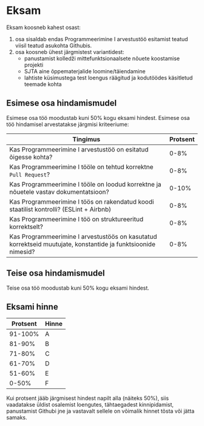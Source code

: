 # Eksam

Eksam koosneb kahest osast:

1. osa sisaldab endas Programmeerimine I arvestustöö esitamist teatud viisil teatud asukohta Githubis.
2. osa koosneb ühest järgmistest variantidest:
   - panustamist kolledži mittefunktsionaalsete nõuete koostamise projekti
   - SJTA aine õppematerjalide loomine/täiendamine
   - lahtiste küsimustega test loengus räägitud ja kodutöödes käsitletud teemade kohta

## Esimese osa hindamismudel

Esimese osa töö moodustab kuni 50% kogu eksami hindest. Esimese osa töö hindamisel arvestatakse järgmisi kriteeriume:

| Tingimus | Protsent |
| --- | --- |
| Kas Programmeerimine I arvestustöö on esitatud õigesse kohta? |0-8% |
| Kas Programmeerimine I tööle on tehtud korrektne `Pull Request`? |0-8% |
| Kas Programmeerimine I tööle on loodud korrektne ja nõuetele vastav dokumentatsioon? |0-10% |
| Kas Programmeerimine I töös on rakendatud koodi staatilist kontrolli? (ESLint + Airbnb) |0-8% |
| Kas Programmeerimine I töö on struktureeritud korrektselt? |0-8% |
| Kas Programmeerimine I arvestustöös on kasutatud korrektseid muutujate, konstantide ja funktsioonide nimesid? |0-8% |

## Teise osa hindamismudel

Teise osa töö moodustab kuni 50% kogu eksami hindest.

## Eksami hinne

| Protsent | Hinne |
| --- | --- |
| 91-100% | A |
| 81-90% | B |
| 71-80% | C |
| 61-70% | D |
| 51-60% | E |
| 0-50% | F |



Kui protsent jääb järgmisest hindest napilt alla (näiteks 50%), siis vaadatakse üldist osalemist loengutes, tähtaegadest kinnipidamist, panustamist Githubi jne ja vastavalt sellele on võimalik hinnet tõsta või jätta samaks.

